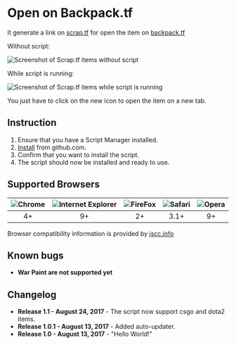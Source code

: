 # Open on Backpack.tf
It generate a link on [scrap.tf](https://scrap.tf/)  for open the item on [backpack.tf](https://backpack.tf/)

Without script:

![Screenshot of Scrap.tf items without script](img/screenshot_0.png?raw=true)

While script is running:

![Screenshot of Scrap.tf items while script is running ](img/screenshot_1.png?raw=true)

You just have to click on the new icon to open the item on a new tab.

## Instruction
1. Ensure that you have a Script Manager installed.
2. [Install](scraptfOpenOnBackpack.user.js?raw=true) from github.com.
3. Confirm that you want to install the script.
4. The script should now be installed and ready to use.

## Supported Browsers

| ![Chrome ](https://www.w3schools.com/images/compatible_chrome.gif) | ![ Internet Explorer](https://www.w3schools.com/images/compatible_edge.gif) | ![FireFox](https://www.w3schools.com/images/compatible_firefox.gif) | ![Safari](https://www.w3schools.com/images/compatible_safari.gif) | ![Opera](https://www.w3schools.com/images/compatible_opera.gif) |
|     :---:      |     :---:      |     :---:      |     :---:      |     :---:      |
| 4+ | 9+ | 2+ | 3.1+ | 9+ |

Browser compatibility information is provided by [jscc.info](http://jscc.info/)

## Known bugs

* **War Paint are not supported yet**

## Changelog
* **Release 1.1 - August 24, 2017**     - The script now support csgo and dota2 items.
* **Release 1.0.1 - August 13, 2017**   - Added auto-updater.
* **Release 1.0 - August 13, 2017**     - "Hello World!"
